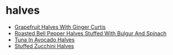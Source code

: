 # halves

 * [Grapefruit Halves With Ginger Curtis](../index/g/grapefruit-halves-with-ginger-curtis-10343.json)
 * [Roasted Bell Pepper Halves Stuffed With Bulgur And Spinach](../index/r/roasted-bell-pepper-halves-stuffed-with-bulgur-and-spinach-230629.json)
 * [Tuna In Avocado Halves](../index/t/tuna-in-avocado-halves-101922.json)
 * [Stuffed Zucchini Halves](../index/s/stuffed-zucchini-halves.json)
